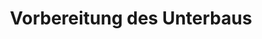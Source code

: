 ---
title: "Vorbereitung des Unterbaus"
category: "Tiefbau"
short_description: "Sorgfältige Vorbereitung und Verdichtung des Unterbaus"
description: "Die Grundlage für haltbare Wege und Plätze: die sorgfältige Vorbereitung und Verdichtung des Unterbaus."
featured_image: "/images/projekte/pflasterarbeiten-vorbereitung-unterbau-sbs-rhein-main-02.webp"
gallery:
  - "/images/projekte/pflasterarbeiten-vorbereitung-unterbau-sbs-rhein-main-02.webp"
tasks:
  - "Aushub und Planierung"
  - "Einbringen von Schotter"
  - "Präzise Verdichtung"
order: 3
published: true
---